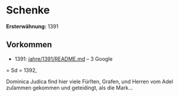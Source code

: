 # Schenke

**Ersterwähnung:** 1391

## Vorkommen
- 1391: [jahre/1391/README.md](../jahre/1391/README.md) – 3
Google


= Sd =
1392,

Dominica Judica find hier viele Fürſten, Grafen,
und Herren vom Adel zuſammen gekommen und geteidingt,
als die Mark...

